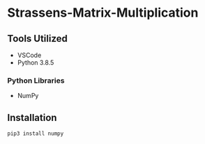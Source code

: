 # Strassens-Matrix-Multiplication

## Tools Utilized

* VSCode
* Python 3.8.5

### Python Libraries

* NumPy

## Installation 

```
pip3 install numpy
```

